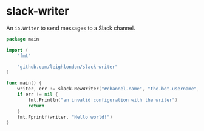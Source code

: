 # slack-writer

An `io.Writer` to send messages to a Slack channel.

```go
package main

import (
	"fmt"

	"github.com/leighlondon/slack-writer"
)

func main() {
	writer, err := slack.NewWriter("#channel-name", "the-bot-username", "your-token-here")
	if err != nil {
		fmt.Println("an invalid configuration with the writer")
		return
	}
	fmt.Fprintf(writer, "Hello world!")
}
```
